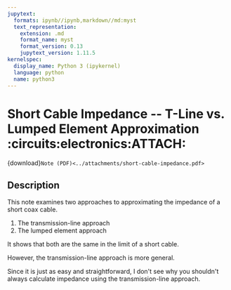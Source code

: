 ```yaml
---
jupytext:
  formats: ipynb//ipynb,markdown//md:myst
  text_representation:
    extension: .md
    format_name: myst
    format_version: 0.13
    jupytext_version: 1.11.5
kernelspec:
  display_name: Python 3 (ipykernel)
  language: python
  name: python3
---
```


# Short Cable Impedance -- T-Line vs. Lumped Element Approximation :circuits:electronics:ATTACH:

{download}`Note (PDF)<../attachments/short-cable-impedance.pdf>`

## Description

This note examines two approaches to approximating the impedance of a short coax cable.

 1. The transmission-line approach
 2. The lumped element approach

It shows that both are the same in the limit of a short cable.

However, the transmission-line approach is more general.

Since it is just as easy and straightforward, I don't see why you shouldn't always calculate impedance using the transmission-line approach.
